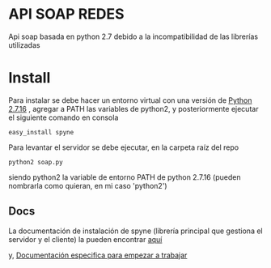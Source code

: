 # API SOAP REDES

Api soap basada en python 2.7 debido a la incompatibilidad de las librerías utilizadas 

# Install

Para instalar se debe hacer un entorno virtual con una versión de [Python 2.7.16](https://www.python.org/downloads/release/python-2716/) , agregar a PATH las variables de python2, y posteriormente ejecutar el siguiente comando en consola

```
easy_install spyne
```
Para levantar el servidor se debe ejecutar, en la carpeta raíz del repo
```
python2 soap.py
```
siendo python2 la variable de entorno PATH de python 2.7.16 (pueden nombrarla como quieran, en mi caso 'python2')

## Docs

La documentación de instalación de spyne (librería principal que gestiona el servidor y el cliente) la pueden encontrar [aquí](http://spyne.io/docs/2.11/#requirements](http://spyne.io/docs/2.11/#requirements))

y,
[Documentación especifica para empezar a trabajar](http://spyne.io/docs/2.10/#library-documentation)

